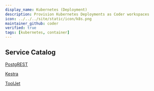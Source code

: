 ```yaml
---
display_name: Kubernetes (Deployment)
description: Provision Kubernetes Deployments as Coder workspaces
icon: ../../../site/static/icon/k8s.png
maintainer_github: coder
verified: true
tags: [kubernetes, container]
---
```


## Service Catalog

[PostgREST](https://coder-example.rebelsoft.com/templates/coder/catalog/workspace?mode=auto&param.vscode=false&param.filebrowser=false&param.workspace_image=registry.rebelsoft.com%2Fcoder-workspace%3Alatest&param.cpu=1&param.memory=1&param.home_disk_size=1&name=postgrest&param.app=postgrest)

[Kestra](https://coder-example.rebelsoft.com/templates/coder/catalog/workspace?mode=auto&param.vscode=false&param.filebrowser=false&param.workspace_image=registry.rebelsoft.com%2Fcoder-workspace%3Alatest&param.cpu=1&param.memory=1&param.home_disk_size=1&name=kestra&param.app=kestra)

[ToolJet](https://coder-example.rebelsoft.com/templates/coder/catalog/workspace?mode=auto&param.vscode=false&param.filebrowser=false&param.workspace_image=registry.rebelsoft.com%2Fcoder-workspace%3Alatest&param.cpu=1&param.memory=1&param.home_disk_size=1&name=tooljet&param.app=tooljet)

